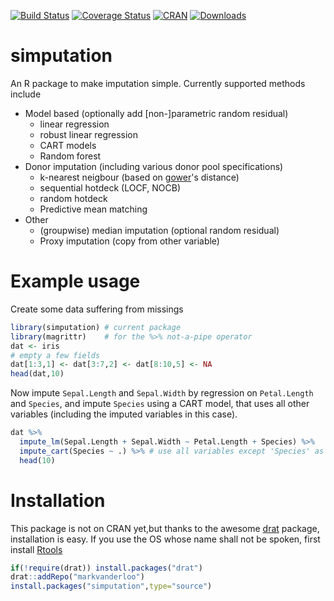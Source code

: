 
[![Build Status](https://travis-ci.org/markvanderloo/simputation.svg?branch=master)](https://travis-ci.org/markvanderloo/simputation)
[![Coverage Status](https://coveralls.io/repos/github/markvanderloo/simputation/badge.svg?branch=master)](https://coveralls.io/github/markvanderloo/simputation?branch=master)
[![CRAN](http://www.r-pkg.org/badges/version/simputation)](http://cran.r-project.org/web/package=simputation)
[![Downloads](http://cranlogs.r-pkg.org/badges/simputation)](http://cran.r-project.org/package=simputation) 
# simputation
An R package to make imputation simple. Currently supported methods include

- Model based (optionally add [non-]parametric random residual)
    - linear regression 
    - robust linear regression
    - CART models
    - Random forest
- Donor imputation (including various donor pool specifications)
  - k-nearest neigbour (based on [gower](https://cran.r-project.org/package=gower)'s distance)
  - sequential hotdeck (LOCF, NOCB)
  - random hotdeck
  - Predictive mean matching
- Other
  - (groupwise) median imputation (optional random residual)
  - Proxy imputation (copy from other variable) 


# Example usage

Create some data suffering from missings
```r
library(simputation) # current package
library(magrittr)    # for the %>% not-a-pipe operator
dat <- iris
# empty a few fields
dat[1:3,1] <- dat[3:7,2] <- dat[8:10,5] <- NA
head(dat,10)
```
Now impute `Sepal.Length` and `Sepal.Width` by regression on `Petal.Length` and `Species`, and impute `Species` using a CART model, that uses all other variables (including the imputed variables in this case).
```r
dat %>% 
  impute_lm(Sepal.Length + Sepal.Width ~ Petal.Length + Species) %>%
  impute_cart(Species ~ .) %>% # use all variables except 'Species' as predictor
  head(10)
```

# Installation

This package is not on CRAN yet,but thanks to the awesome [drat](http://cran.r-project.org/package=drat) package, installation is easy. If you use the OS whose name shall not be spoken, first install [Rtools](https://cran.r-project.org/bin/windows/Rtools/)
```r
if(!require(drat)) install.packages("drat")
drat::addRepo("markvanderloo")
install.packages("simputation",type="source")
```

